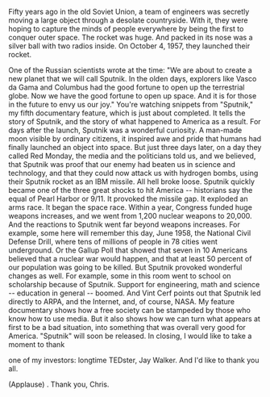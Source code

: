 
Fifty years ago in the old Soviet Union,
a team of engineers was secretly moving a large object
through a desolate countryside.
With it, they were hoping to capture the minds of people everywhere
by being the first to conquer outer space.
The rocket was huge.
And packed in its nose was a silver ball
with two radios inside.
On October 4, 1957, they launched their rocket.

One of the Russian scientists wrote at the time:
&quot;We are about to create a new planet
that we will call Sputnik.
In the olden days, explorers
like Vasco da Gama and Columbus
had the good fortune to open up the terrestrial globe.
Now we have the good fortune to open up space.
And it is for those in the future to envy us our joy.&quot;
You&#39;re watching snippets from &quot;Sputnik,&quot; my fifth documentary feature,
which is just about completed.
It tells the story of Sputnik,
and the story of what happened to America as a result.
For days after the launch,
Sputnik was a wonderful curiosity.
A man-made moon visible by ordinary citizens,
it inspired awe and pride
that humans had finally launched an object into space.
But just three days later, on a day they called Red Monday,
the media and the politicians told us,
and we believed, that Sputnik was proof
that our enemy had beaten us
in science and technology,
and that they could now attack us with hydrogen bombs,
using their Sputnik rocket as an IBM missile.
All hell broke loose.
Sputnik quickly became one of the three great shocks to hit America --
historians say the equal of Pearl Harbor or 9/11.
It provoked the missile gap.
It exploded an arms race.
It began the space race.
Within a year, Congress funded huge weapons increases,
and we went from 1,200 nuclear weapons
to 20,000.
And the reactions to Sputnik went far beyond weapons increases.
For example, some here will remember
this day, June 1958,
the National Civil Defense Drill,
where tens of millions of people in 78 cities went underground.
Or the Gallup Poll that showed that seven in 10 Americans
believed that a nuclear war would happen,
and that at least 50 percent of our population
was going to be killed.
But Sputnik provoked wonderful changes as well.
For example, some in this room went to school on scholarship
because of Sputnik.
Support for engineering, math and science --
education in general -- boomed.
And Vint Cerf points out that Sputnik
led directly to ARPA, and the Internet,
and, of course, NASA.
My feature documentary shows how a free society
can be stampeded by those who know how to use media.
But it also shows how we can turn
what appears at first to be a bad situation,
into something that was overall very good for America.
&quot;Sputnik&quot; will soon be released.
In closing, I would like to take a moment to thank

one of my investors:
longtime TEDster, Jay Walker.
And I&#39;d like to thank you all.

(Applause)
.
Thank you, Chris.
